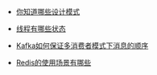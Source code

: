 

- [你知道哪些设计模式](./archives/你知道哪些设计模式.md)


- [线程有哪些状态](./archives/线程有哪些状态.md)


- [Kafka如何保证多消费者模式下消息的顺序](./archives/Kafka如何保证多消费者模式下消息的顺序.md)


- [Redis的使用场景有哪些](./archives/Redis的使用场景有哪些.md)

